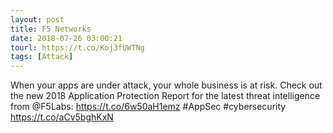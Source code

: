 ```yaml
---
layout: post
title: F5 Networks
date: 2018-07-26 03:00:21
tourl: https://t.co/Koj3fUWTNg
tags: [Attack]
---
```

When your apps are under attack, your whole business is at risk. Check out the new 2018 Application Protection Report for the latest threat intelligence from @F5Labs: https://t.co/6w50aH1emz #AppSec #cybersecurity https://t.co/aCv5bghKxN
